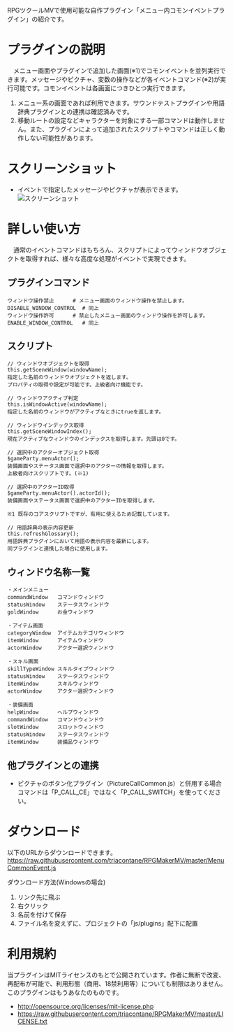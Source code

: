 RPGツクールMVで使用可能な自作プラグイン「メニュー内コモンイベントプラグイン」の紹介です。  

# プラグインの説明  
　メニュー画面やプラグインで追加した画面(※1)でコモンイベントを並列実行できます。メッセージやピクチャ、変数の操作などが各イベントコマンド(※2)が実行可能です。コモンイベントは各画面につきひとつ実行できます。

1. メニュー系の画面であれば利用できます。サウンドテストプラグインや用語辞典プラグインとの連携は確認済みです。
1. 移動ルートの設定などキャラクターを対象にする一部コマンドは動作しません。また、プラグインによって追加されたスクリプトやコマンドは正しく動作しない可能性があります。
 
# スクリーンショット
- イベントで指定したメッセージやピクチャが表示できます。
![スクリーンショット](https://3.bp.blogspot.com/-9hrJUZNrfPM/Wf4lI86hBjI/AAAAAAAAcQ0/BkoHaSJE3PMY0XGPXDqUx9Npzl7F4dGUgCLcBGAs/s1600/image_20171105_052936.jpg)

# 詳しい使い方
　通常のイベントコマンドはもちろん、スクリプトによってウィンドウオブジェクトを取得すれば、様々な高度な処理がイベントで実現できます。

## プラグインコマンド
```$xslt
ウィンドウ操作禁止      # メニュー画面のウィンドウ操作を禁止します。
DISABLE_WINDOW_CONTROL  # 同上
ウィンドウ操作許可      # 禁止したメニュー画面のウィンドウ操作を許可します。
ENABLE_WINDOW_CONTROL   # 同上
```
## スクリプト
```$xslt
// ウィンドウオブジェクトを取得
this.getSceneWindow(windowName);
指定した名前のウィンドウオブジェクトを返します。
プロパティの取得や設定が可能です。上級者向け機能です。

// ウィンドウアクティブ判定
this.isWindowActive(windowName);
指定した名前のウィンドウがアクティブなときにtrueを返します。

// ウィンドウインデックス取得
this.getSceneWindowIndex();
現在アクティブなウィンドウのインデックスを取得します。先頭は0です。

// 選択中のアクターオブジェクト取得
$gameParty.menuActor();
装備画面やステータス画面で選択中のアクターの情報を取得します。
上級者向けスクリプトです。(※1)

// 選択中のアクターID取得
$gameParty.menuActor().actorId();
装備画面やステータス画面で選択中のアクターIDを取得します。

※1 既存のコアスクリプトですが、有用に使えるため記載しています。

// 用語辞典の表示内容更新
this.refreshGlossary();
用語辞典プラグインにおいて用語の表示内容を最新にします。
同プラグインと連携した場合に使用します。
```
## ウィンドウ名称一覧
```$xslt
・メインメニュー
commandWindow   コマンドウィンドウ
statusWindow    ステータスウィンドウ
goldWindow      お金ウィンドウ

・アイテム画面
categoryWindow  アイテムカテゴリウィンドウ
itemWindow      アイテムウィンドウ
actorWindow     アクター選択ウィンドウ

・スキル画面
skillTypeWindow スキルタイプウィンドウ
statusWindow    ステータスウィンドウ
itemWindow      スキルウィンドウ
actorWindow     アクター選択ウィンドウ

・装備画面
helpWindow      ヘルプウィンドウ
commandWindow   コマンドウィンドウ
slotWindow      スロットウィンドウ
statusWindow    ステータスウィンドウ
itemWindow      装備品ウィンドウ
```

## 他プラグインとの連携
- ピクチャのボタン化プラグイン（PictureCallCommon.js）と併用する場合コマンドは「P_CALL_CE」ではなく「P_CALL_SWITCH」を使ってください。

# ダウンロード
以下のURLからダウンロードできます。
<https://raw.githubusercontent.com/triacontane/RPGMakerMV/master/MenuCommonEvent.js>  

ダウンロード方法(Windowsの場合)  
1. リンク先に飛ぶ
1. 右クリック
1. 名前を付けて保存
1. ファイル名を変えずに、プロジェクトの「js/plugins」配下に配置

# 利用規約
当プラグインはMITライセンスのもとで公開されています。作者に無断で改変、再配布が可能で、利用形態（商用、18禁利用等）についても制限はありません。このプラグインはもうあなたのものです。
- <http://opensource.org/licenses/mit-license.php>
- <https://raw.githubusercontent.com/triacontane/RPGMakerMV/master/LICENSE.txt>
